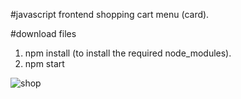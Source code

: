 #javascript frontend shopping cart menu (card).

#download files
1. npm install (to install the required node_modules).
2. npm start

![shop](https://github.com/wr125/frontend/assets/20228047/697ad1ef-3f9e-4c63-b1af-e6406157dffe)
